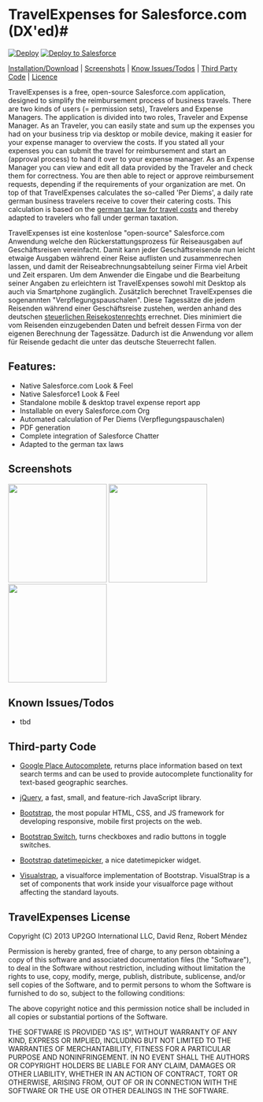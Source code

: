 # TravelExpenses for Salesforce.com (DX'ed)#

[![Deploy](https://deploy-to-sfdx.com/dist/assets/images/DeployToSFDX.svg)](https://deploy-to-sfdx.com)
<a href="https://githubsfdeploy.herokuapp.com">
  <img alt="Deploy to Salesforce"
       src="https://raw.githubusercontent.com/afawcett/githubsfdeploy/master/deploy.png">
</a>

[Installation/Download](#installationdownload) | [Screenshots](#screenshots) | [Know Issues/Todos](#known-issuestodos) | [Third Party Code](#third-party-code) | [Licence](#visualforce-tablegrid-license)

TravelExpenses is a free, open-source Salesforce.com application, designed to simplify the reimbursement process of business travels. 
There are two kinds of users (= permission sets), Travelers and Expense Managers.
The application is divided into two roles, Traveler and Expense Manager.
As an Traveler, you can easily state and sum up the expenses you had on your business trip via desktop or mobile device, making it easier for your expense manager to overview the costs. If you stated all your expenses you can submit the travel for reimbursement and start an (approval process) to hand it over to your expense manager. 
As an Expense Manager you can view and edit all data provided by the Traveler and check them for correctness. You are then able to reject or approve reimbursement requests, depending if the requirements of your organization are met.
On top of that TravelExpenses calculates the so-called 'Per Diems', a daily rate german business travelers receive to cover their catering costs. This calculation is based on the [german tax law for travel costs](http://www.bundesfinanzministerium.de/Content/DE/Monatsberichte/2014/03/Inhalte/Kapitel-3-Analysen/3-4-reform-steuerliches-reisekostenrecht.html)
and thereby adapted to travelers who fall under german taxation.



TravelExpenses ist eine kostenlose "open-source" Salesforce.com Anwendung welche den Rückerstattungsprozess für Reiseausgaben auf Geschäftsreisen vereinfacht. Damit kann jeder Geschäftsreisende nun leicht etwaige Ausgaben während einer Reise auflisten und zusammenrechen lassen, und damit der Reiseabrechnungsabteilung seiner Firma viel Arbeit und Zeit ersparen. Um dem Anwender die Eingabe und die Bearbeitung seiner Angaben zu erleichtern ist TravelExpenses sowohl mit Desktop als auch via Smartphone zugänglich. Zusätzlich berechnet TravelExpenses die sogenannten "Verpflegungspauschalen". Diese Tagessätze die jedem Reisenden während einer Geschäftsreise zustehen, werden anhand des deutschen [steuerlichen Reisekostenrechts](http://www.bundesfinanzministerium.de/Content/DE/Monatsberichte/2014/03/Inhalte/Kapitel-3-Analysen/3-4-reform-steuerliches-reisekostenrecht.html) errechnet. Dies minimiert die vom Reisenden einzugebenden Daten und befreit dessen Firma von der eigenen Berechnung der Tagessätze. Dadurch ist die Anwendung vor allem für Reisende gedacht die unter das deutsche Steuerrecht fallen.


## Features: ##
- Native Salesforce.com Look & Feel
- Native Salesforce1 Look & Feel
- Standalone mobile & desktop travel expense report app
- Installable on every Salesforce.com Org
- Automated calculation of Per Diems (Verpflegungspauschalen)
- PDF generation
- Complete integration of Salesforce Chatter
- Adapted to the german tax laws


## Screenshots ##

<img src="https://github.com/Up2Go/travelexpenses/blob/master/resources/Salesforce1%20-%20Publisher%20Action%20-%20New%20Flight%20-%20Airfare.png" width="200">

<img src="https://github.com/Up2Go/travelexpenses/blob/master/resources/Salesforce1%20-%20Publisher%20Action%20-%20New%20Flight%20-%20Datetimepicker.png" width="200">

<img src="https://github.com/Up2Go/travelexpenses/blob/master/resources/Salesforce1%20-%20Publisher%20Action%20-%20New%20Travel.png" width="200">

## Known Issues/Todos ##

- tbd


## Third-party Code ##

- [Google Place Autocomplete](https://developers.google.com/places/documentation/autocomplete), returns place information based on text search terms and can be used to provide autocomplete functionality for text-based geographic searches.

- [jQuery](http://jquery.com), a fast, small, and feature-rich JavaScript library.

- [Bootstrap](http://getbootstrap.com/), the most popular HTML, CSS, and JS framework for developing responsive, mobile first projects on the web.

- [Bootstrap Switch](http://www.bootstrap-switch.org/), turns checkboxes and radio buttons in toggle switches.

- [Bootstrap datetimepicker](https://github.com/Eonasdan/bootstrap-datetimepicker), a nice datetimepicker widget.

- [Visualstrap](http://blogforce9dev-developer-edition.ap1.force.com/ProjectDetail?id=a0290000009MI61), a visualforce implementation of Bootstrap. VisualStrap is a set of components that work inside your visualforce page without affecting the standard layouts.



## TravelExpenses License ##

Copyright (C) 2013 UP2GO International LLC, David Renz, Robert Méndez

Permission is hereby granted, free of charge, to any person obtaining a
copy of this software and associated documentation files (the
"Software"), to deal in the Software without restriction, including
without limitation the rights to use, copy, modify, merge, publish,
distribute, sublicense, and/or sell copies of the Software, and to
permit persons to whom the Software is furnished to do so, subject to
the following conditions:

The above copyright notice and this permission notice shall be included
in all copies or substantial portions of the Software.

THE SOFTWARE IS PROVIDED "AS IS", WITHOUT WARRANTY OF ANY KIND, EXPRESS
OR IMPLIED, INCLUDING BUT NOT LIMITED TO THE WARRANTIES OF
MERCHANTABILITY, FITNESS FOR A PARTICULAR PURPOSE AND
NONINFRINGEMENT. IN NO EVENT SHALL THE AUTHORS OR COPYRIGHT HOLDERS BE
LIABLE FOR ANY CLAIM, DAMAGES OR OTHER LIABILITY, WHETHER IN AN ACTION
OF CONTRACT, TORT OR OTHERWISE, ARISING FROM, OUT OF OR IN CONNECTION
WITH THE SOFTWARE OR THE USE OR OTHER DEALINGS IN THE SOFTWARE.
